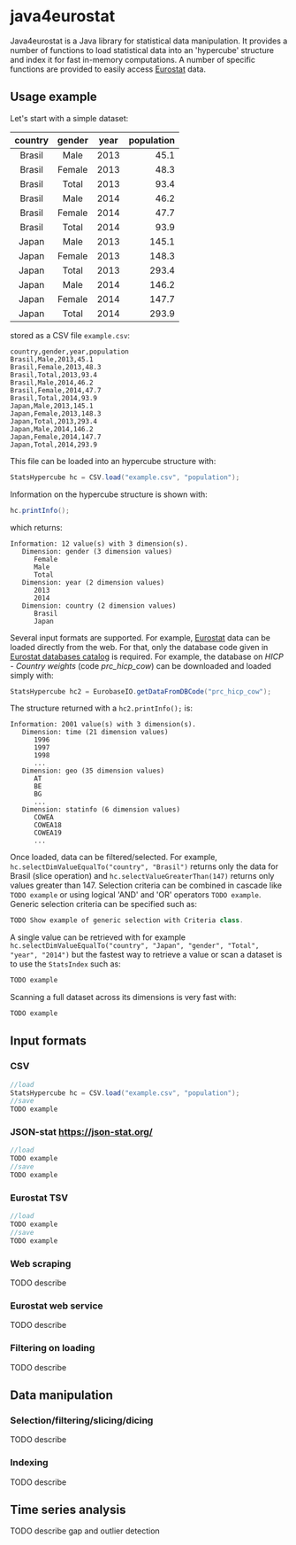 # java4eurostat
Java4eurostat is a Java library for statistical data manipulation. It provides a number of functions to load statistical data into an 'hypercube' structure and index it for fast in-memory computations. A number of specific functions are provided to easily access [Eurostat](http://ec.europa.eu/eurostat/) data.

## Usage example

Let's start with a simple dataset:

|country|gender|year|population|
|:--:|:--:|:--:| --:|
|Brasil|Male|2013|45.1|
|Brasil|Female|2013|48.3|
|Brasil|Total|2013|93.4|
|Brasil|Male|2014|46.2|
|Brasil|Female|2014|47.7|
|Brasil|Total|2014|93.9|
|Japan|Male|2013|145.1|
|Japan|Female|2013|148.3|
|Japan|Total|2013|293.4|
|Japan|Male|2014|146.2|
|Japan|Female|2014|147.7|
|Japan|Total|2014|293.9|

stored as a CSV file `example.csv`:

```
country,gender,year,population
Brasil,Male,2013,45.1
Brasil,Female,2013,48.3
Brasil,Total,2013,93.4
Brasil,Male,2014,46.2
Brasil,Female,2014,47.7
Brasil,Total,2014,93.9
Japan,Male,2013,145.1
Japan,Female,2013,148.3
Japan,Total,2013,293.4
Japan,Male,2014,146.2
Japan,Female,2014,147.7
Japan,Total,2014,293.9
```

This file can be loaded into an hypercube structure with:

```java
StatsHypercube hc = CSV.load("example.csv", "population");
```

Information on the hypercube structure is shown with:

```java
hc.printInfo();
```

which returns:

```
Information: 12 value(s) with 3 dimension(s).
   Dimension: gender (3 dimension values)
      Female
      Male
      Total
   Dimension: year (2 dimension values)
      2013
      2014
   Dimension: country (2 dimension values)
      Brasil
      Japan
```

Several input formats are supported. For example, [Eurostat](http://ec.europa.eu/eurostat/) data can be loaded directly from the web. For that, only the database code given in [Eurostat databases catalog](http://ec.europa.eu/eurostat/data/database) is required. For example, the database on *HICP - Country weights* (code *prc_hicp_cow*) can be downloaded and loaded simply with:

```java
StatsHypercube hc2 = EurobaseIO.getDataFromDBCode("prc_hicp_cow");
```

The structure returned with a ```hc2.printInfo();``` is:

```
Information: 2001 value(s) with 3 dimension(s).
   Dimension: time (21 dimension values)
      1996
      1997
      1998
      ...
   Dimension: geo (35 dimension values)
      AT
      BE
      BG
      ...
   Dimension: statinfo (6 dimension values)
      COWEA
      COWEA18
      COWEA19
      ...
```

Once loaded, data can be filtered/selected. For example, ```hc.selectDimValueEqualTo("country", "Brasil")``` returns only the data for Brasil (slice operation) and ```hc.selectValueGreaterThan(147)``` returns only values greater than 147. Selection criteria can be combined in cascade like ```TODO example``` or using logical 'AND' and 'OR' operators ```TODO example```. Generic selection criteria can be specified such as:

```java
TODO Show example of generic selection with Criteria class.
```

A single value can be retrieved with for example ```hc.selectDimValueEqualTo("country", "Japan", "gender", "Total", "year", "2014")``` but the fastest way to retrieve a value or scan a dataset is to use the ```StatsIndex``` such as:

```java
TODO example
```

Scanning a full dataset across its dimensions is very fast with:

```java
TODO example
```


## Input formats
### CSV
```java
//load
StatsHypercube hc = CSV.load("example.csv", "population");
//save
TODO example
```
### JSON-stat https://json-stat.org/
```java
//load
TODO example
//save
TODO example
```
### Eurostat TSV
```java
//load
TODO example
//save
TODO example
```
### Web scraping
TODO describe
### Eurostat web service
TODO describe
### Filtering on loading
TODO describe

## Data manipulation
### Selection/filtering/slicing/dicing
TODO describe
### Indexing
TODO describe

## Time series analysis
TODO describe gap and outlier detection
